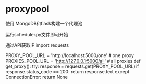 # proxypool
使用 MongoDB和flask构建一个代理池


运行scheduler.py文件即可开始



通过API获取IP
import requests

PROXY_POOL_URL = 'http://localhost:5000/one'  # one proxy
PROXIES_POOL_URL = 'http://127.0.0.1:5000/all'  # all proxies
def get_proxy():
    try:
        response = requests.get(PROXY_POOL_URL)
        if response.status_code == 200:
            return response.text
    except ConnectionError:
        return None
